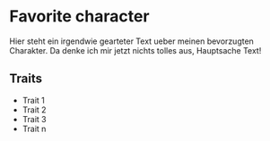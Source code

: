 # Favorite character

Hier steht ein irgendwie gearteter Text ueber meinen bevorzugten Charakter.
Da denke ich mir jetzt nichts tolles aus, Hauptsache Text!

## Traits
* Trait 1
* Trait 2
* Trait 3
* Trait n

